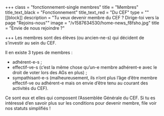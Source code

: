 +++
class = "fonctionnement-single membres"
title = "Membres"
title_text_black = "Fonctionnement"
title_text_red = "Du CEF"
type = ""
[[block]]
description = "Tu veux devenir membre du CEF ? Dirige-toi vers la page \"Rejoins-nous\""
image = "/v1587634530/home-news_f8fsho.jpg"
title = "Envie de nous rejoindre ?"

+++
Les membres sont des élèves (ou ancien-ne-s) qui décident de s’investir au sein du CEF.

Il en existe 3 types de membres :

* adhérent-e-s ;
* effectif-ve-s (c’est la même chose qu’un-e membre adhérent-e avec le droit de voter lors des AGs en plus) ;
* sympathisant-e-s (malheureusement, ils n’ont plus l’âge d’être membre effectif-ve ou adhérent-e mais on envie d’être tenu au courant des activités du CEF).

Ce sont eux et elles qui composent l’Assemblée Générale du CEF. Si tu es intéressé d’en savoir plus sur les conditions pour devenir membre, file voir nos statuts simplifiés !